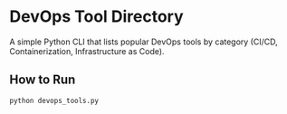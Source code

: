 # DevOps Tool Directory

A simple Python CLI that lists popular DevOps tools by category (CI/CD, Containerization, Infrastructure as Code).

## How to Run

```bash
python devops_tools.py
```
